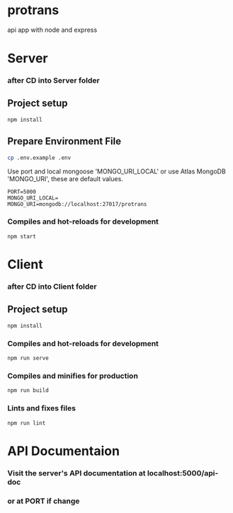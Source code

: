 # protrans

api app with node and express

# Server

### after CD into Server folder

## Project setup

```
npm install
```

## Prepare Environment File

```bash
cp .env.example .env
```

Use port and local mongoose 'MONGO_URI_LOCAL' or use Atlas MongoDB 'MONGO_URI', these are default values.

```
PORT=5000
MONGO_URI_LOCAL=
MONGO_URI=mongodb://localhost:27017/protrans
```

### Compiles and hot-reloads for development

```
npm start
```

# Client

### after CD into Client folder

## Project setup

```
npm install
```

### Compiles and hot-reloads for development

```
npm run serve
```

### Compiles and minifies for production

```
npm run build
```

### Lints and fixes files

```
npm run lint
```

# API Documentaion

### Visit the server's API documentation at localhost:5000/api-doc

### or at PORT if change
